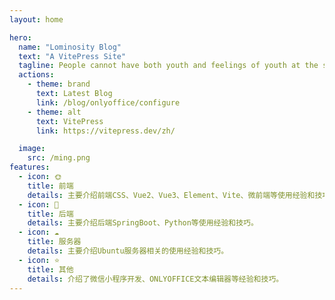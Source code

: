 ```yaml
---
layout: home

hero:
  name: "Lominosity Blog"
  text: "A VitePress Site"
  tagline: People cannot have both youth and feelings of youth at the same time.
  actions:
    - theme: brand
      text: Latest Blog
      link: /blog/onlyoffice/configure
    - theme: alt
      text: VitePress
      link: https://vitepress.dev/zh/

  image:
    src: /ming.png
features:
  - icon: 🌞
    title: 前端
    details: 主要介绍前端CSS、Vue2、Vue3、Element、Vite、微前端等使用经验和技巧。
  - icon: 🌙
    title: 后端
    details: 主要介绍后端SpringBoot、Python等使用经验和技巧。
  - icon: ☁
    title: 服务器
    details: 主要介绍Ubuntu服务器相关的使用经验和技巧。
  - icon: ⭐
    title: 其他
    details: 介绍了微信小程序开发、ONLYOFFICE文本编辑器等经验和技巧。
---
```

